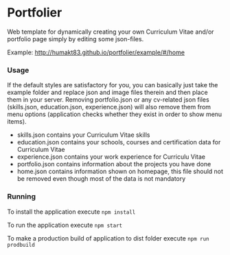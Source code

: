 # Portfolier

Web template for dynamically creating your own Curriculum Vitae and/or portfolio page simply by editing some json-files.

Example: http://humakt83.github.io/portfolier/example/#/home

### Usage

If the default styles are satisfactory for you, you can basically just take the example folder and replace json and image files therein and then place them in your server. Removing portfolio.json or any cv-related json files (skills.json, education.json, experience.json) will also remove them from menu options (application checks whether they exist in order to show menu items).

* skills.json contains your Curriculum Vitae skills
* education.json contains your schools, courses and certification data for Curriculum Vitae
* experience.json contains your work experience for Curriculu Vitae
* portfolio.json contains information about the projects you have done
* home.json contains information shown on homepage, this file should not be removed even though most of the data is not mandatory

### Running

To install the application execute `npm install`

To run the application execute `npm start`

To make a production build of application to dist folder execute `npm run prodbuild`
